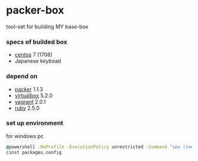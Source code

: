 packer-box
==========
tool-set for building MY base-box

### specs of builded box
* [centos](https://www.centos.org/ "centos") 7 (1708)
* Japanese keyboad

### depend on
* [packer](https://www.packer.io/ "packer") 1.1.3
* [virtualbox](https://www.virtualbox.org/ "virtualbox") 5.2.0
* [vagrant](https://www.vagrantup.com/ "vagrant") 2.0.1
* [ruby](https://www.ruby-lang.org/ "ruby") 2.5.0

### set up environment
for windows pc
``` cmd
@powershell -NoProfile -ExecutionPolicy unrestricted -Command "iex ((new-object net.webclient).DownloadString('https://chocolatey.org/install.ps1'))" && SET PATH=%PATH%;%ALLUSERSPROFILE%\chocolatey\bin
cinst packages.config
```
